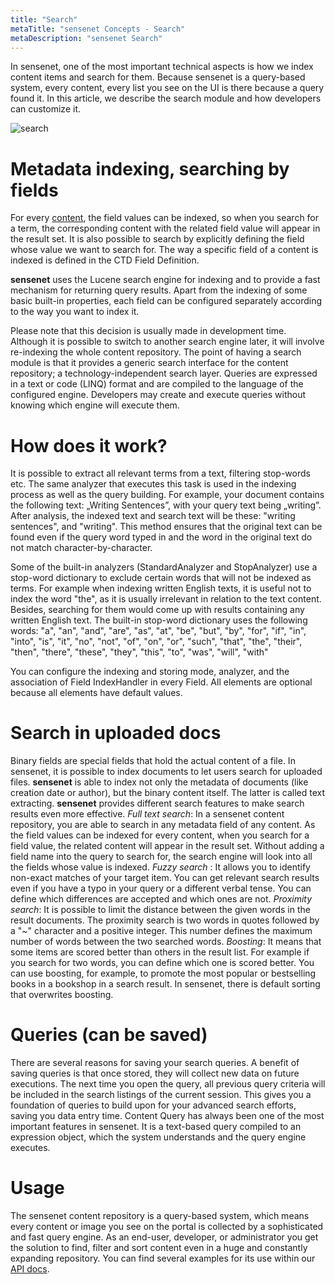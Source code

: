 ```yaml
---
title: "Search"
metaTitle: "sensenet Concepts - Search"
metaDescription: "sensenet Search"
---
```



In sensenet, one of the most important technical aspects is how we index content items and search for them. Because sensenet is a query-based system, every content, every list you see on the UI is there because a query found it. In this article, we describe the search module and how developers can customize it.

![search](../img/search.gif)

# Metadata indexing, searching by fields
For every [content](/content/concepts/content-management), the field values can be indexed, so when you search for a term, the corresponding content with the related field value will appear in the result set. It is also possible to search by explicitly defining the field whose value we want to search for. The way a specific field of a content is indexed is defined in the CTD Field Definition.

**sensenet** uses the Lucene search engine for indexing and to provide a fast mechanism for returning query results. Apart from the indexing of some basic built-in properties, each field can be configured separately according to the way you want to index it.

Please note that this decision is usually made in development time. Although it is possible to switch to another search engine later, it will involve re-indexing the whole content repository.
The point of having a search module is that it provides a generic search interface for the content repository; a technology-independent search layer. Queries are expressed in a text or code (LINQ) format and are compiled to the language of the configured engine. Developers may create and execute queries without knowing which engine will execute them.

# How does it work?
It is possible to extract all relevant terms from a text, filtering stop-words etc. The same analyzer that executes this task is used in the indexing process as well as the query building. For example, your document contains the following text: „Writing Sentences”, with your query text being „writing”. After analysis, the indexed text and search text will be these: "writing sentences", and "writing". This method ensures that the original text can be found even if the query word typed in and the word in the original text do not match character-by-character.

Some of the built-in analyzers (StandardAnalyzer and StopAnalyzer) use a stop-word dictionary to exclude certain words that will not be indexed as terms. For example when indexing written English texts, it is useful not to index the word "the", as it is usually irrelevant in relation to the text content. Besides, searching for them would come up with results containing any written English text. The built-in stop-word dictionary uses the following words:
"a", "an", "and", "are", "as", "at", "be", "but", "by", "for", "if", "in", "into", "is", "it", "no", "not", "of",
"on", "or", "such", "that", "the", "their", "then", "there", "these", "they", "this", "to", "was", "will", "with"

You can configure the indexing and storing mode, analyzer, and the association of Field IndexHandler in every Field. All elements are optional because all elements have default values.

# Search in uploaded docs
Binary fields are special fields that hold the actual content of a file. In sensenet, it is possible to index documents to let users search for uploaded files. **sensenet** is able to index not only the metadata of documents (like creation date or author), but the binary content itself. The latter is called text extracting.
**sensenet** provides different search features to make search results even more effective.
_Full text search_: In a sensenet content repository, you are able to search in any metadata field of any content. As the field values can be indexed for every content, when you search for a field value, the related content will appear in the result set. Without adding a field name into the query to search for, the search engine will look into all the fields whose value is indexed.
_Fuzzy search_ : It allows you to identify non-exact matches of your target item. You can get relevant search results even if you have a typo in your query or a different verbal tense. You can define which differences are accepted and which ones are not.
_Proximity search_: It is possible to limit the distance between the given words in the result documents. The proximity search is two words in quotes followed by a "~" character and a positive integer. This number defines the maximum number of words between the two searched words.
_Boosting_: It means that some items are scored better than others in the result list. For example if you search for two words, you can define which one is scored better. You can use boosting, for example, to promote the most popular or bestselling books in a bookshop in a search result. In sensenet, there is default sorting that overwrites boosting.

# Queries (can be saved)
There are several reasons for saving your search queries. A benefit of saving queries is that once stored, they will collect new data on future executions. The next time you open the query, all previous query criteria will be included in the search listings of the current session. This gives you a foundation of queries to build upon for your advanced search efforts, saving you data entry time.
Content Query has always been one of the most important features in sensenet. It is a text-based query compiled to an expression object, which the system understands and the query engine executes.

# Usage
The sensenet content repository is a query-based system, which means every content or image you see on the portal is collected by a sophisticated and fast query engine. As an end-user, developer, or administrator you get the solution to find, filter and sort content even in a huge and constantly expanding repository.
You can find several examples for its use within our [API docs](/content/api-docs/querying).

